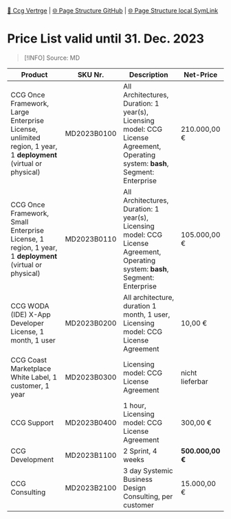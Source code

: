 [📁 Ccg Vertrge](../ccg-vertrge.md) | [🌐 Page Structure GitHub](/2cu.atlassian.net/wiki/spaces/CCU/pages/300000030/price-list-valid-until-31-dec-2023.md) | [🌐 Page Structure local SymLink](./price-list-valid-until-31-dec-2023.page.md)

# Price List valid until 31. Dec. 2023

> [!INFO]
> Source: MD

| **Product** | **SKU Nr.** | **Description** | **Net-Price** |
| --- | --- | --- | --- |
| CCG Once Framework, Large Enterprise License, unlimited region, 1 year, 1 **deployment** (virtual or physical) | MD2023B0100 | All Architectures, Duration: 1 year(s), Licensing model: CCG License Agreement, Operating system: **bash**, Segment: Enterprise | 210.000,00 € |
| CCG Once Framework, Small Enterprise License, 1 region, 1 year, 1 **deployment** (virtual or physical) | MD2023B0110 | All Architectures, Duration: 1 year(s), Licensing model: CCG License Agreement, Operating system: **bash**, Segment: Enterprise | 105.000,00 € |
| CCG WODA (IDE) X-App Developer License, 1 month, 1 user | MD2023B0200 | All architecture, duration 1 month, 1 user, Licensing model: CCG License Agreement | 10,00 € |
| CCG Coast Marketplace White Label, 1 customer, 1 year | MD2023B0300 | Licensing model: CCG License Agreement | nicht lieferbar |
| CCG Support | MD2023B0400 | 1 hour, Licensing model: CCG License Agreement | 300,00 € |
| CCG Development | MD2023B1100 | 2 Sprint, 4 weeks | **500.000,00 €** |
| CCG Consulting | MD2023B2100 | 3 day Systemic Business Design Consulting, per customer | 15.000,00 € |

